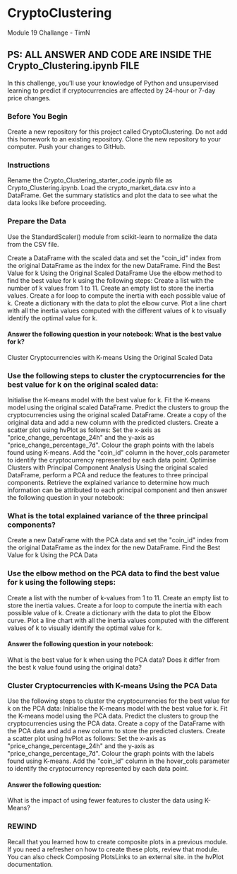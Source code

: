 # CryptoClustering
Module 19 Challange - TimN

## PS: ALL ANSWER AND CODE ARE INSIDE THE Crypto_Clustering.ipynb FILE 

In this challenge, you’ll use your knowledge of Python and unsupervised learning to predict if cryptocurrencies are affected by 24-hour or 7-day price changes.

### Before You Begin
Create a new repository for this project called CryptoClustering. Do not add this homework to an existing repository.
Clone the new repository to your computer.
Push your changes to GitHub.

### Instructions
Rename the Crypto_Clustering_starter_code.ipynb file as Crypto_Clustering.ipynb.
Load the crypto_market_data.csv into a DataFrame.
Get the summary statistics and plot the data to see what the data looks like before proceeding.

### Prepare the Data
Use the StandardScaler() module from scikit-learn to normalize the data from the CSV file.

Create a DataFrame with the scaled data and set the "coin_id" index from the original DataFrame as the index for the new DataFrame.
Find the Best Value for k Using the Original Scaled DataFrame
Use the elbow method to find the best value for k using the following steps:
Create a list with the number of k values from 1 to 11.
Create an empty list to store the inertia values.
Create a for loop to compute the inertia with each possible value of k.
Create a dictionary with the data to plot the elbow curve.
Plot a line chart with all the inertia values computed with the different values of k to visually identify the optimal value for k.

#### Answer the following question in your notebook: What is the best value for k?
Cluster Cryptocurrencies with K-means Using the Original Scaled Data

### Use the following steps to cluster the cryptocurrencies for the best value for k on the original scaled data:
Initialise the K-means model with the best value for k.
Fit the K-means model using the original scaled DataFrame.
Predict the clusters to group the cryptocurrencies using the original scaled DataFrame.
Create a copy of the original data and add a new column with the predicted clusters.
Create a scatter plot using hvPlot as follows:
Set the x-axis as "price_change_percentage_24h" and the y-axis as "price_change_percentage_7d".
Colour the graph points with the labels found using K-means.
Add the "coin_id" column in the hover_cols parameter to identify the cryptocurrency represented by each data point.
Optimise Clusters with Principal Component Analysis
Using the original scaled DataFrame, perform a PCA and reduce the features to three principal components.
Retrieve the explained variance to determine how much information can be attributed to each principal component and then answer the following question in your notebook:

### What is the total explained variance of the three principal components?

Create a new DataFrame with the PCA data and set the "coin_id" index from the original DataFrame as the index for the new DataFrame.
Find the Best Value for k Using the PCA Data

### Use the elbow method on the PCA data to find the best value for k using the following steps:
Create a list with the number of k-values from 1 to 11.
Create an empty list to store the inertia values.
Create a for loop to compute the inertia with each possible value of k.
Create a dictionary with the data to plot the Elbow curve.
Plot a line chart with all the inertia values computed with the different values of k to visually identify the optimal value for k.

#### Answer the following question in your notebook:
What is the best value for k when using the PCA data?
Does it differ from the best k value found using the original data?

### Cluster Cryptocurrencies with K-means Using the PCA Data
Use the following steps to cluster the cryptocurrencies for the best value for k on the PCA data:
Initialise the K-means model with the best value for k.
Fit the K-means model using the PCA data.
Predict the clusters to group the cryptocurrencies using the PCA data.
Create a copy of the DataFrame with the PCA data and add a new column to store the predicted clusters.
Create a scatter plot using hvPlot as follows:
Set the x-axis as "price_change_percentage_24h" and the y-axis as "price_change_percentage_7d".
Colour the graph points with the labels found using K-means.
Add the "coin_id" column in the hover_cols parameter to identify the cryptocurrency represented by each data point.

#### Answer the following question:
What is the impact of using fewer features to cluster the data using K-Means?

### REWIND
Recall that you learned how to create composite plots in a previous module. If you need a refresher on how to create these plots, review that module. You can also check Composing PlotsLinks to an external site. in the hvPlot documentation.
